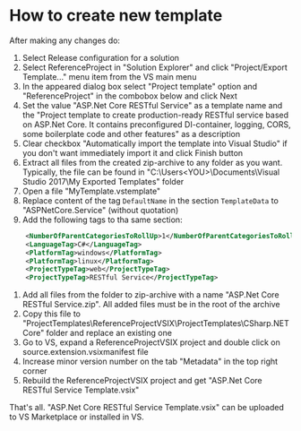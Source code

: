 # How to create new template

After making any changes do:

1. Select Release configuration for a solution
1. Select ReferenceProject in "Solution Explorer"  and click "Project/Export Template..." menu item from the VS main menu
1. In the appeared dialog box select "Project template" option and "ReferenceProject" in the combobox below and click Next
1. Set the value "ASP.Net Core RESTful Service" as a template name and the "Project template to create production-ready RESTful service based on ASP.Net Core. It contains preconfigured DI-container, logging, CORS, some boilerplate code and other features" as a description
1. Clear checkbox "Automatically import the template into Visual Studio" if you don't want immediately import it and click Finish button
1. Extract all files from the created zip-archive to any folder as you want. Typically, the file can be found in "C:\Users\<YOU>\Documents\Visual Studio 2017\My Exported Templates" folder
1. Open a file "MyTemplate.vstemplate"
1. Replace content of the tag `DefaultName` in the section `TemplateData` to "ASPNetCore.Service" (without quotation)
1. Add the following tags to tha same section:
```xml
    <NumberOfParentCategoriesToRollUp>1</NumberOfParentCategoriesToRollUp>
    <LanguageTag>C#</LanguageTag>
    <PlatformTag>windows</PlatformTag>
    <PlatformTag>linux</PlatformTag>
    <ProjectTypeTag>web</ProjectTypeTag>
    <ProjectTypeTag>RESTful Service</ProjectTypeTag>
```
1. Add all files from the folder to zip-archive with a name "ASP.Net Core RESTful Service.zip". All added files must be in the root of the archive
1. Copy this file to "ProjectTemplates\ReferenceProjectVSIX\ProjectTemplates\CSharp\.NET Core" folder and replace an existing one
1. Go to VS, expand a ReferenceProjectVSIX project and double click on source.extension.vsixmanifest file
1. Increase minor version number on the tab "Metadata" in the top right corner
1. Rebuild the ReferenceProjectVSIX project and get "ASP.Net Core RESTful Service Template.vsix"

That's all. "ASP.Net Core RESTful Service Template.vsix" can be uploaded to VS Marketplace or installed in VS.